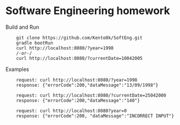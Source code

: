# Software Engineering homework

Build and Run

        git clone https://github.com/Kento0k/SoftEng.git
        gradle bootRun
        curl http://localhost:8080/?year=1998
        /-or-/
        curl http://localhost:8080/?currentDate=10042005
Examples

        request: curl http://localhost:8080/?year=1998
        response: {"errorCode":200,"dataMessage":"13/09/1998"}
  
        request: curl http://localhost:8080/?currentDate=25042000
        response: {"errorCode":200,"dataMessage":"140"}
        
        request: curl http://localhost:8080?year=0  
        response: {"errorCode":200, "dataMessage":"INCORRECT INPUT"}
        
